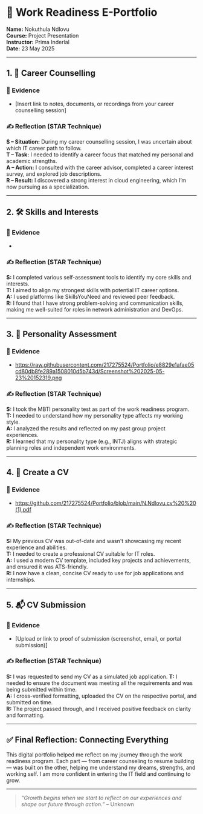 # 🌟 Work Readiness E-Portfolio

**Name:** Nokuthula Ndlovu  
**Course:** Project Presentation  
**Instructor:** Prima Inderlal  
**Date:** 23 May 2025  

---

## 1. 💼 Career Counselling

### 📁 Evidence
- [Insert link to notes, documents, or recordings from your career counselling session]

### ✍️ Reflection (STAR Technique)
**S – Situation:** During my career counselling session, I was uncertain about which IT career path to follow.  
**T – Task:** I needed to identify a career focus that matched my personal and academic strengths.  
**A – Action:** I consulted with the career advisor, completed a career interest survey, and explored job descriptions.  
**R – Result:** I discovered a strong interest in cloud engineering, which I’m now pursuing as a specialization.

---

## 2. 🛠️ Skills and Interests

### 📁 Evidence
- 

### ✍️ Reflection (STAR Technique)
**S:** I completed various self-assessment tools to identify my core skills and interests.  
**T:** I aimed to align my strongest skills with potential IT career options.  
**A:** I used platforms like SkillsYouNeed and reviewed peer feedback.  
**R:** I found that I have strong problem-solving and communication skills, making me well-suited for roles in network administration and DevOps.

---

## 3. 🧠 Personality Assessment

### 📁 Evidence
- https://raw.githubusercontent.com/217275524/Portfolio/e8829e1afae05cd80db8fe289a1508010d5b743d/Screenshot%202025-05-23%20152319.png

### ✍️ Reflection (STAR Technique)
**S:** I took the MBTI personality test as part of the work readiness program.  
**T:** I needed to understand how my personality type affects my working style.  
**A:** I analyzed the results and reflected on my past group project experiences.  
**R:** I learned that my personality type (e.g., INTJ) aligns with strategic planning roles and independent work environments.

---

## 4. 📝 Create a CV

### 📁 Evidence
- https://github.com/217275524/Portfolio/blob/main/N.Ndlovu.cv%20%20(1).pdf

### ✍️ Reflection (STAR Technique)
**S:** My previous CV was out-of-date and wasn't showcasing my recent experience and abilities.  
**T:** I needed to create a professional CV suitable for IT roles.  
**A:**  I used a modern CV template, included key projects and achievements, and ensured it was ATS-friendly.  
**R:** I now have a clean, concise CV ready to use for job applications and internships.

---

## 5. 📬 CV Submission

### 📁 Evidence
- [Upload or link to proof of submission (screenshot, email, or portal submission)]

### ✍️ Reflection (STAR Technique)
**S:**  I was requested to send my CV as a simulated job application. 
**T:** I needed to ensure the document was meeting all the requirements and was being submitted within time.  
**A:** I cross-verified formatting, uploaded the CV on the respective portal, and submitted on time.  
**R:** The project passed through, and I received positive feedback on clarity and formatting.

---

## ✅ Final Reflection: Connecting Everything

This digital portfolio helped me reflect on my journey through the work readiness program. Each part — from career counseling to resume building — was built on the other, helping me understand my dreams, strengths, and working self. I am more confident in entering the IT field and continuing to grow.

---

> _“Growth begins when we start to reflect on our experiences and shape our future through action.”_ – Unknown
